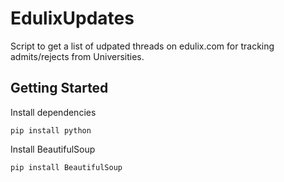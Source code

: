 # EdulixUpdates
Script to get a list of udpated threads on edulix.com for tracking admits/rejects from Universities.

## Getting Started

Install dependencies

```shell
pip install python
```

Install BeautifulSoup

```shell
pip install BeautifulSoup
```

